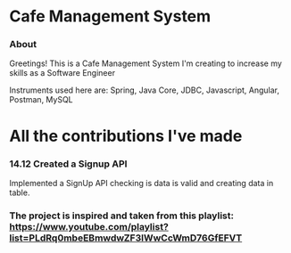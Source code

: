 # Cafe Management System
### About 
Greetings! This is a Cafe Management System I'm creating to increase my skills as a Software Engineer

Instruments used here are: Spring, Java Core, JDBC, Javascript, Angular, Postman, MySQL

# All the contributions I've made

### 14.12 Created a Signup API

Implemented a SignUp API checking is data is valid and creating data in table.


### The project is inspired and taken from this playlist: https://www.youtube.com/playlist?list=PLdRq0mbeEBmwdwZF3lWwCcWmD76GfEFVT
